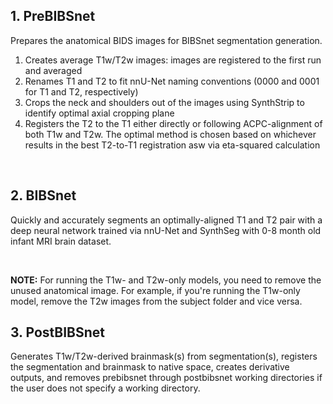 ## 1. PreBIBSnet

Prepares the anatomical BIDS images for BIBSnet segmentation generation.

1. Creates average T1w/T2w images: images are registered to the first run and averaged
2. Renames T1 and T2 to fit nnU-Net naming conventions (0000 and 0001 for T1 and T2, respectively)
3. Crops the neck and shoulders out of the images using SynthStrip to identify optimal axial cropping plane
4. Registers the T2 to the T1 either directly or following ACPC-alignment of both T1w and T2w. The optimal method is chosen based on whichever results in the best T2-to-T1 registration asw via eta-squared calculation

<br />

## 2. BIBSnet

Quickly and accurately segments an optimally-aligned T1 and T2 pair with a deep neural network trained via nnU-Net and SynthSeg with 0-8 month old infant MRI brain dataset.

<br />

**NOTE:** For running the T1w- and T2w-only models, you need to remove the unused anatomical image. For example, if you're running the T1w-only model, remove the T2w images from the subject folder and vice versa. 

## 3. PostBIBSnet

Generates T1w/T2w-derived brainmask(s) from segmentation(s), registers the segmentation and brainmask to native space, creates derivative outputs, and removes prebibsnet through postbibsnet working directories if the user does not specify a working directory.

<br />
